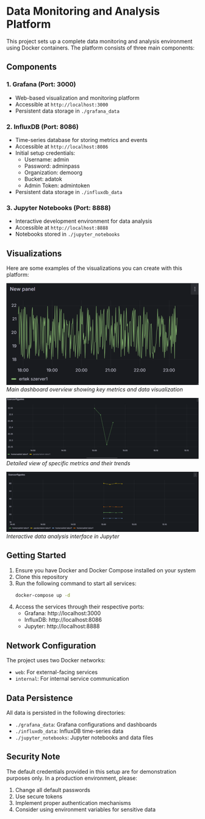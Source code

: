 # Data Monitoring and Analysis Platform

This project sets up a complete data monitoring and analysis environment using Docker containers. The platform consists of three main components:

## Components

### 1. Grafana (Port: 3000)
- Web-based visualization and monitoring platform
- Accessible at `http://localhost:3000`
- Persistent data storage in `./grafana_data`

### 2. InfluxDB (Port: 8086)
- Time-series database for storing metrics and events
- Accessible at `http://localhost:8086`
- Initial setup credentials:
  - Username: admin
  - Password: adminpass
  - Organization: demoorg
  - Bucket: adatok
  - Admin Token: admintoken
- Persistent data storage in `./influxdb_data`

### 3. Jupyter Notebooks (Port: 8888)
- Interactive development environment for data analysis
- Accessible at `http://localhost:8888`
- Notebooks stored in `./jupyter_notebooks`

## Visualizations

Here are some examples of the visualizations you can create with this platform:

![Grafana Dashboard Overview](pictures/Screenshot%202025-06-13%20235027.png)
*Main dashboard overview showing key metrics and data visualization*

![Detailed Metrics View](pictures/Screenshot%202025-06-11%20151700.png)
*Detailed view of specific metrics and their trends*

![Data Analysis Interface](pictures/Screenshot%202025-06-11%20151609.png)
*Interactive data analysis interface in Jupyter*

## Getting Started

1. Ensure you have Docker and Docker Compose installed on your system
2. Clone this repository
3. Run the following command to start all services:
   ```bash
   docker-compose up -d
   ```
4. Access the services through their respective ports:
   - Grafana: http://localhost:3000
   - InfluxDB: http://localhost:8086
   - Jupyter: http://localhost:8888

## Network Configuration

The project uses two Docker networks:
- `web`: For external-facing services
- `internal`: For internal service communication

## Data Persistence

All data is persisted in the following directories:
- `./grafana_data`: Grafana configurations and dashboards
- `./influxdb_data`: InfluxDB time-series data
- `./jupyter_notebooks`: Jupyter notebooks and data files

## Security Note

The default credentials provided in this setup are for demonstration purposes only. In a production environment, please:
1. Change all default passwords
2. Use secure tokens
3. Implement proper authentication mechanisms
4. Consider using environment variables for sensitive data